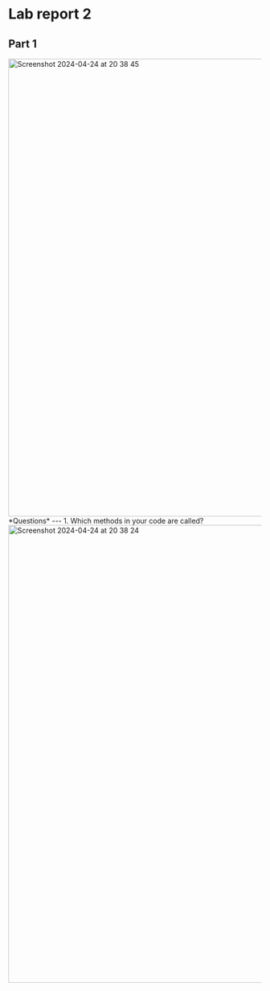 # Lab report 2

## Part 1
<img width="909" alt="Screenshot 2024-04-24 at 20 38 45" src="https://github.com/ElylaHamada/cse15l-lab-reports/assets/130731509/1d2c8ad9-cfe4-487f-963b-61357ba09e1e">
*Questions*
---
1. Which methods in your code are called?


<img width="909" alt="Screenshot 2024-04-24 at 20 38 24" src="https://github.com/ElylaHamada/cse15l-lab-reports/assets/130731509/8b00dd7e-1aa2-4338-962b-be409e1ba608">

